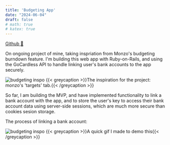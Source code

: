 ```yaml
---
title: 'Budgeting App'
date: "2024-06-04"
draft: false
# math: true
# katex: true
---
```


[Github 🔗](https://github.com/jwhogg/Rails-Burndown-Budgeting-App)

On ongoing project of mine, taking inspriation from Monzo's budgeting burndown feature. I'm building this web app with Ruby-on-Rails, and using the GoCardless API to handle linking user's bank accounts to the app securely.

<!-- <img src="/images/monzo_burndown.png" alt="The inspiration for the project: monzo's 'targets' tab." width="60%"> -->
![budgeting inspo](/images/monzo_burndown.webp#smaller)
{{< greycaption >}}The inspiration for the project: monzo's 'targets' tab.{{< /greycaption >}}


So far, I am building the MVP, and have implemented functionality to link a bank account with the app, and to store the user's key to access their bank account data using server-side sessions, which are much more secure than cookies sesion storage.

The process of linking a bank account:
<!-- <img src="/images/linkingaccounts.gif" alt="Process of linking bank accounts" width="20%"> -->
![budgeting inspo](/images/linkingaccounts.gif#small)
{{< greycaption >}}A quick gif I made to demo this{{< /greycaption >}}
